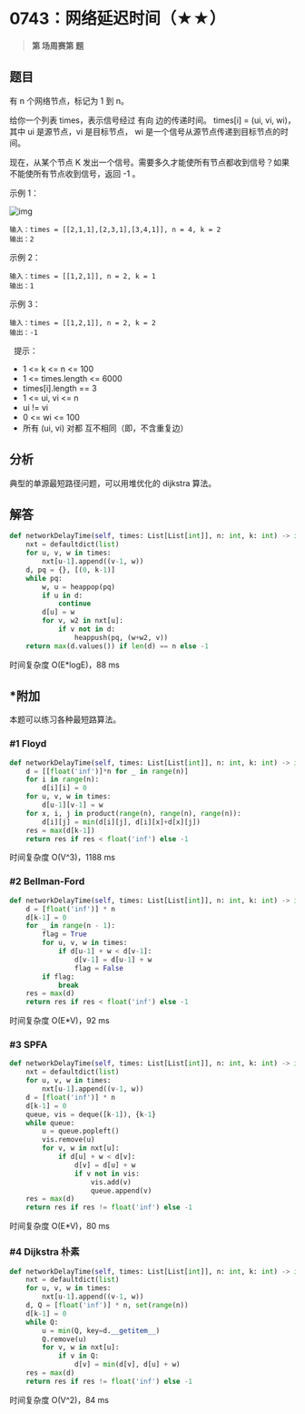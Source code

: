 # 0743：网络延迟时间（★★）


> **第  场周赛第  题**

## 题目

有 n 个网络节点，标记为 1 到 n。

给你一个列表 times，表示信号经过 有向 边的传递时间。 times[i] = (ui, vi, wi)，其中 ui 是源节点，vi 是目标节点， 
wi 是一个信号从源节点传递到目标节点的时间。

现在，从某个节点 K 发出一个信号。需要多久才能使所有节点都收到信号？如果不能使所有节点收到信号，返回 -1 。

 
示例 1：

![img](https://assets.leetcode.com/uploads/2019/05/23/931_example_1.png)

	输入：times = [[2,1,1],[2,3,1],[3,4,1]], n = 4, k = 2
	输出：2

示例 2：

	输入：times = [[1,2,1]], n = 2, k = 1
	输出：1

示例 3：

	输入：times = [[1,2,1]], n = 2, k = 2
	输出：-1
 
提示：
- 1 <= k <= n <= 100
- 1 <= times.length <= 6000
- times[i].length == 3
- 1 <= ui, vi <= n
- ui != vi
- 0 <= wi <= 100
- 所有 (ui, vi) 对都 互不相同（即，不含重复边）

## 分析

典型的单源最短路径问题，可以用堆优化的 dijkstra 算法。

## 解答

```python
def networkDelayTime(self, times: List[List[int]], n: int, k: int) -> int:
    nxt = defaultdict(list)
    for u, v, w in times:
        nxt[u-1].append((v-1, w))
    d, pq = {}, [(0, k-1)]
    while pq:
        w, u = heappop(pq)
        if u in d:
            continue
        d[u] = w
        for v, w2 in nxt[u]:
            if v not in d:
                heappush(pq, (w+w2, v))
    return max(d.values()) if len(d) == n else -1
```
时间复杂度 O(E*logE)，88 ms

## *附加

本题可以练习各种最短路算法。

### #1 Floyd

```python
def networkDelayTime(self, times: List[List[int]], n: int, k: int) -> int:
    d = [[float('inf')]*n for _ in range(n)]
    for i in range(n):
        d[i][i] = 0
    for u, v, w in times:
        d[u-1][v-1] = w
    for x, i, j in product(range(n), range(n), range(n)):
        d[i][j] = min(d[i][j], d[i][x]+d[x][j])
    res = max(d[k-1])
    return res if res < float('inf') else -1
```
时间复杂度 O(V^3)，1188 ms

### #2 Bellman-Ford 

```python
def networkDelayTime(self, times: List[List[int]], n: int, k: int) -> int:
    d = [float('inf')] * n
    d[k-1] = 0
    for _ in range(n - 1):
        flag = True
        for u, v, w in times:
            if d[u-1] + w < d[v-1]:
                d[v-1] = d[u-1] + w
                flag = False
        if flag:
            break
    res = max(d)
    return res if res < float('inf') else -1
```
时间复杂度 O(E*V)，92 ms

### #3 SPFA

```python
def networkDelayTime(self, times: List[List[int]], n: int, k: int) -> int:
    nxt = defaultdict(list)
    for u, v, w in times:
        nxt[u-1].append((v-1, w))
    d = [float('inf')] * n
    d[k-1] = 0
    queue, vis = deque([k-1]), {k-1}
    while queue:
        u = queue.popleft()
        vis.remove(u)
        for v, w in nxt[u]:
            if d[u] + w < d[v]:
                d[v] = d[u] + w
                if v not in vis:
                    vis.add(v)
                    queue.append(v)
    res = max(d)
    return res if res != float('inf') else -1
```
时间复杂度 O(E*V)，80 ms

### #4 Dijkstra 朴素

```python
def networkDelayTime(self, times: List[List[int]], n: int, k: int) -> int:
    nxt = defaultdict(list)
    for u, v, w in times:
        nxt[u-1].append((v-1, w))
    d, Q = [float('inf')] * n, set(range(n))
    d[k-1] = 0
    while Q:
        u = min(Q, key=d.__getitem__)
        Q.remove(u)
        for v, w in nxt[u]:
            if v in Q:
                d[v] = min(d[v], d[u] + w)
    res = max(d)
    return res if res != float('inf') else -1
```
时间复杂度 O(V^2)，84 ms
